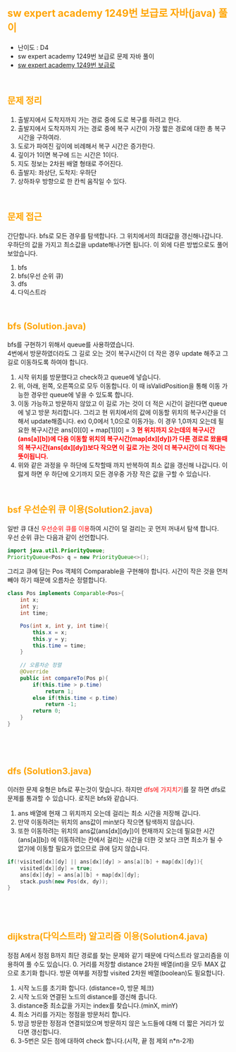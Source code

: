 # <span style="color:orange; font-size:17pt; font-weight:bold">sw expert academy 1249번 보급로 자바(java)  풀이</span>
- 난이도 : D4
- sw expert academy 1249번 보급로 문제 자바 풀이
- [sw expert academy 1249번 보급로](https://swexpertacademy.com/main/code/problem/problemDetail.do?contestProbId=AV15QRX6APsCFAYD)
<br><br>

# <span style="color:orange; font-size:15pt">문제 정리</span>
1. 출발지에서 도착지까지 가는 경로 중에 도로 복구를 하려고 한다.
2. 출발지에서 도착지까지 가는 경로 중에 복구 시간이 가장 짧은 경로에 대한 총 복구시간을 구하여라.
3. 도로가 파여진 깊이에 비례해서 복구 시간은 증가한다.
4. 깊이가 1이면 복구에 드는 시간은 1이다.
5. 지도 정보는 2차원 배열 형태로 주어진다.
6. 출발지: 좌상단, 도착지: 우하단
7. 상하좌우 방향으로 한 칸씩 움직일 수 있다.
<br><br>

# <span style="color:orange; font-size:15pt">문제 접근</span>
간단합니다. <span stlye="color: red">bfs로 모든 경우를 탐색</span>합니다. 그 위치에서의 최대값을 갱신해나갑니다.  우하단의 값을 가지고 최소값을 update해나가면 됩니다. 이 외에 다른 방법으로도 풀어 보았습니다.
1. bfs
2. bfs(우선 순위 큐)
3. dfs
4. 다익스트라
<br><br>

# <span style="color:orange; font-size:15pt">bfs (Solution.java)</span>
bfs를 구현하기 위해서 queue를 사용하였습니다.  
4번에서 방문하였더라도 그 길로 오는 것이 복구시간이 더 작은 경우 update 해주고 그 길로 이동하도록 하여야 합니다.
1. 시작 위치를 방문했다고 check하고 queue에 넣습니다.
2. 위, 아래, 왼쪽, 오른쪽으로 모두 이동합니다.
    이 때 isValidPosition을 통해 이동 가능한 경우만 queue에 넣을 수 있도록 합니다.
3. 이동 가능하고 방문하지 않았고 이 길로 가는 것이 더 적은 시간이 걸린다면 queue에 넣고 방문 처리합니다.
    그리고 현 위치에서의 값에 이동할 위치의 복구시간을 더해서 update해줍니다.
    ex) 0,0에서 1,0으로 이동가능. 이 경우 1,0까지 오는데 필요한 복구시간은 ans[0][0] + map[1][0] = 3
    <span style="color: red; font-weight:bold">현 위치까지 오는데의 복구시간(ans[a][b])에 다음 이동할 위치의 복구시간(map[dx][dy])가 다른 경로로 왔을때의 복구시간(ans[dx][dy])보다 작으면 이 길로 가는 것이 더 복구시간이 더 적다는 뜻이됩니다.</span>
5. 위와 같은 과정을 우 하단에 도착할때 까지 반복하여 최소 값을 갱신해 나갑니다.
    이럻게 하면 우 하단에 오기까지 모든 경우중 가장 작은 값을 구할 수 있습니다.
<br><br>

# <span style="color:orange; font-size:15pt">bsf 우선순위 큐 이용(Solution2.java)</span>
일반 큐 대신 <span style="color: red">우선순위 큐를 이용</span>하여 시간이 덜 걸리는 곳 먼저 꺼내서 탐색 합니다.  
우선 순위 큐는 다음과 같이 선언합니다.
```java
import java.util.PriorityQueue;
PriorityQueue<Pos> q = new PriorityQueue<>();
```
그리고 <span stlye="color: red">큐에 담는 Pos 객체의 Comparable을 구현</span>해야 합니다.  시간이 작은 것을 먼저 빼야 하기 때문에 <span stlye="color: blue">오름차순 정렬</span>합니다.
```java
class Pos implements Comparable<Pos>{
    int x;
    int y;
    int time;

    Pos(int x, int y, int time){
        this.x = x;
        this.y = y;
        this.time = time;
    }
    
    // 오름차순 정렬
    @Override
    public int compareTo(Pos p){
        if(this.time > p.time)
            return 1;
        else if(this.time < p.time)
            return -1;
        return 0;
    }
}
```
<br><br>

# <span style="color:orange; font-size:15pt">dfs (Solution3.java)</span>
이러한 문제 유형은 bfs로 푸는것이 맞습니다. 하지만 <span style="color: red">dfs에 가지치기</span>를 잘 하면 dfs로 문제를 통과할 수 있습니다. 로직은 bfs와 같습니다.
1. ans 배열에 현재 그 위치까지 오는데 걸리는 최소 시간을 저장해 갑니다.  
2. 만약 이동하려는 위치의 ans값이 min보다 작으면 탐색하지 않습니다.  
3. 또한 이동하려는 위치의 ans값(ans[dx][dy])이 현재까지 오는데 필요한 시간(ans[a][b]) 에 이동하려는 칸에서 걸리는 시간을 더한 것 보다 크면 최소가 될 수 없기에 이동할 필요가 없으므로 큐에 담지 않습니다. 
```java
if(!visited[dx][dy] || ans[dx][dy] > ans[a][b] + map[dx][dy]){
    visited[dx][dy] = true;
    ans[dx][dy] = ans[a][b] + map[dx][dy];
    stack.push(new Pos(dx, dy));
}
```
<br><br>

# <span style="color:orange; font-size:15pt">dijkstra(다익스트라) 알고리즘 이용(Solution4.java)</span>
정점 A에서 정점 B까지 최단 경로를 찾는 문제와 같기 때문에 다익스트라 알고리즘을 이용하여 풀 수도 있습니다.
0. 거리를 저장할 distance 2차원 배열(int)을 모두 MAX 값으로 초기화 합니다. 방문 여부를 저장할 visited 2차원 배열(boolean)도 필요합니다.
1. 시작 노드를 초기화 합니다. (distance=0, 방문 체크)
2. 시작 노드와 연결된 노드의 distance를 갱신해 줍니다.
3. distance중 최소값을 가지는 index를 찾습니다.(minX, minY)
4. 최소 거리를 가지는 정점을 방문처리 합니다.
5. 방금 방문한 정점과 연결되었으며 방문하지 않은 노드들에 대해 더 짧은 거리가 있다면 갱신합니다.
6. 3-5번은 모든 점에 대하여 check 합니다.(시작, 끝 점 제외 n*n-2개)
<br><br>